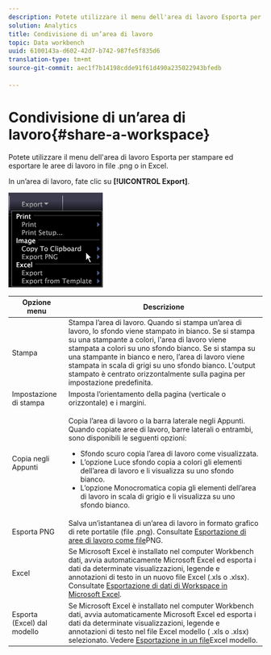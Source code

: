 ```yaml
---
description: Potete utilizzare il menu dell'area di lavoro Esporta per stampare ed esportare le aree di lavoro in file .png o in Excel.
solution: Analytics
title: Condivisione di un’area di lavoro
topic: Data workbench
uuid: 6100143a-d602-42d7-b742-987fe5f835d6
translation-type: tm+mt
source-git-commit: aec1f7b14198cdde91f61d490a235022943bfedb

---
```



# Condivisione di un’area di lavoro{#share-a-workspace}

Potete utilizzare il menu dell&#39;area di lavoro Esporta per stampare ed esportare le aree di lavoro in file .png o in Excel.

In un’area di lavoro, fate clic su **[!UICONTROL Export]**.

![](assets/mnu_export.png)

<table id="table_900D1AB7B08749469DA9544C5D37096F"> 
 <thead> 
  <tr> 
   <th colname="col1" class="entry"> Opzione menu </th> 
   <th colname="col2" class="entry"> Descrizione </th> 
  </tr> 
 </thead>
 <tbody> 
  <tr> 
   <td colname="col1"> Stampa </td> 
   <td colname="col2"> Stampa l’area di lavoro. Quando si stampa un’area di lavoro, lo sfondo viene stampato in bianco. Se si stampa su una stampante a colori, l'area di lavoro viene stampata a colori su uno sfondo bianco. Se si stampa su una stampante in bianco e nero, l’area di lavoro viene stampata in scala di grigi su uno sfondo bianco. L'output stampato è centrato orizzontalmente sulla pagina per impostazione predefinita. </td> 
  </tr> 
  <tr> 
   <td colname="col1"> Impostazione di stampa </td> 
   <td colname="col2"> Imposta l’orientamento della pagina (verticale o orizzontale) e i margini. </td> 
  </tr> 
  <tr> 
   <td colname="col1"> Copia negli Appunti </td> 
   <td colname="col2"> <p>Copia l’area di lavoro o la barra laterale negli Appunti. Quando copiate aree di lavoro, barre laterali o entrambi, sono disponibili le seguenti opzioni: 
     <ul id="ul_F7338E53385B4AE39FBCF1C3A80276CE"> 
      <li id="li_9A3147A64B1C443AAE2843A5260E3273">Sfondo scuro copia l’area di lavoro come visualizzata. </li> 
      <li id="li_516B6162FDA747CFBB2886E71DF49146">L’opzione Luce sfondo copia a colori gli elementi dell’area di lavoro e li visualizza su uno sfondo bianco. </li> 
      <li id="li_E0B5E9D31F5948238DEB0D75E235BAE3">L’opzione Monocromatica copia gli elementi dell’area di lavoro in scala di grigio e li visualizza su uno sfondo bianco. </li> 
     </ul> </p> </td> 
  </tr> 
  <tr> 
   <td colname="col1"> Esporta PNG </td> 
   <td colname="col2">Salva un’istantanea di un’area di lavoro in formato grafico di rete portatile (file .png). Consultate <a href="../../../home/c-get-started/c-work-worksp/c-ex-wksp.md#section-f9fbe0f0a1c341e2b063cce106cac35e"> Esportazione di aree di lavoro come file</a>PNG. </td> 
  </tr> 
  <tr> 
   <td colname="col1"> Excel </td> 
   <td colname="col2"> Se Microsoft Excel è installato nel computer Workbench dati, avvia automaticamente Microsoft Excel ed esporta i dati da determinate visualizzazioni, legende e annotazioni di testo in un nuovo file Excel (.xls o .xlsx). Consultate <a href="../../../home/c-get-started/c-work-worksp/c-ex-wksp.md#section-fe214e3dbc364d2eba3834d62d295acb"> Esportazione di dati di Workspace in Microsoft Excel</a>. </td> 
  </tr> 
  <tr> 
   <td colname="col1"> Esporta (Excel) dal modello </td> 
   <td colname="col2"> Se Microsoft Excel è installato nel computer Workbench dati, avvia automaticamente Microsoft Excel ed esporta i dati da determinate visualizzazioni, legende e annotazioni di testo nel file Excel modello (<span class="filepath"> .xls</span> o <span class="filepath"> .xlsx</span>) selezionato. Vedere <a href="../../../home/c-get-started/c-work-worksp/c-ex-wksp.md#section-814772929ca64cf6b92b89d3fdd02302"> Esportazione in un file</a>Excel modello. </td> 
  </tr> 
 </tbody> 
</table>
